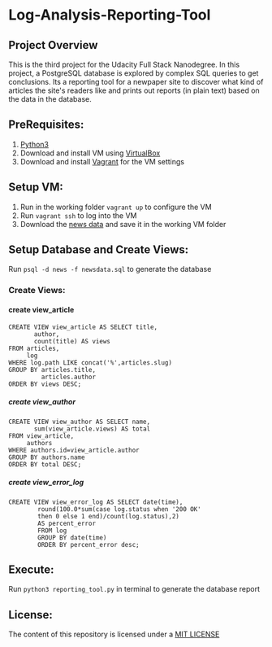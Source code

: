# Log-Analysis-Reporting-Tool

## Project Overview

This is the third project for the Udacity Full Stack Nanodegree. In this project, a PostgreSQL database is explored by complex SQL queries to get conclusions. Its a reporting tool for a newpaper site to discover what kind of articles the site's readers like and prints out reports (in plain text) based on the data in the database.

## PreRequisites:

1. [Python3](https://www.python.org/)
2. Download and install VM using [VirtualBox](https://www.virtualbox.org/wiki/Downloads)
3. Download and install [Vagrant](https://www.vagrantup.com/downloads.html) for the VM settings

## Setup VM:
1. Run in the working folder `vagrant up` to configure the VM
2. Run `vagrant ssh` to log into the VM
3. Download the [news data](https://d17h27t6h515a5.cloudfront.net/topher/2016/August/57b5f748_newsdata/newsdata.zip) and save it in the working VM folder

## Setup Database and Create Views:
Run `psql -d news -f newsdata.sql` to generate the database

### Create Views:
#### create view_article
```
CREATE VIEW view_article AS SELECT title,
       author,
       count(title) AS views
FROM articles,
     log
WHERE log.path LIKE concat('%',articles.slug)
GROUP BY articles.title,
         articles.author
ORDER BY views DESC;
```

##### create view_author
```
CREATE VIEW view_author AS SELECT name,
       sum(view_article.views) AS total
FROM view_article,
     authors
WHERE authors.id=view_article.author
GROUP BY authors.name
ORDER BY total DESC;
```

##### create view_error_log
```
CREATE VIEW view_error_log AS SELECT date(time),
        round(100.0*sum(case log.status when '200 OK'
        then 0 else 1 end)/count(log.status),2)
        AS percent_error
        FROM log
        GROUP BY date(time)
        ORDER BY percent_error desc;
```

## Execute:
Run `python3 reporting_tool.py` in terminal to generate the database report

## License:
The content of this repository is licensed under a [MIT LICENSE](https://choosealicense.com/licenses/mit/#)

